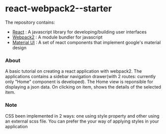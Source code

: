 # react-webpack2--starter

The repository contains:
<ul>
<li><a href="https://facebook.github.io/react/">React</a> : A javascript library for developing/building user interfaces</li>
<li><a href="https://webpack.github.io/">Webpack2</a> : A module bundler for javascript</li>
<li><a href="http://www.material-ui.com/#/">Material UI</a> : A set of react components that implement google's material design</li>
</ul>

<h3>About</h3>
A basic tutorial on creating a react application with webpack2. The applications contains a sidebar navigation drawer(with 2 routes: currently only "Home" component is developed). The Home view is reponsible for displaying a json data. On clicking on item, shows the details of the selected item.


<h3>Note</h3>
CSS been implemented in 2 ways: one using style property and other using an external scss file. You can prefer the your way of applying styles in your application
